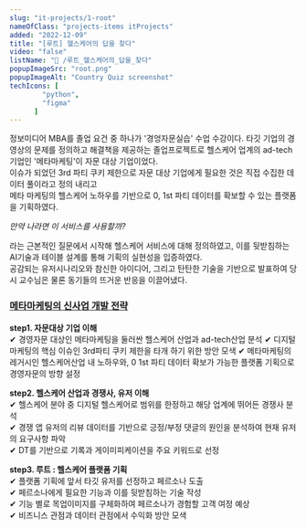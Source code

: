 ```yaml
---
slug: "it-projects/1-root"
nameOfClass: "projects-items itProjects"
added: "2022-12-09"
title: "[루트] 헬스케어의 답을 찾다"
video: "false"
listName: "📱 /루트_헬스케어의_답을_찾다"
popupImageSrc: "root.png"
popupImageAlt: "Country Quiz screenshot"
techIcons: [
        "python",
        "figma"
      ]
---
```


정보미디어 MBA를 졸업 요건 중 하나가 '경엉자문실습' 수업 수강이다. 
타깃 기업의 경영상의 문제를 정의하고 해결책을 제공하는 졸업프로젝트로 헬스케어 업계의 ad-tech 기업인 '메타마케팅'이 자문 대상 기업이었다.  
이슈가 되었던 3rd 파티 쿠키 제한으로 자문 대상 기업에게 필요한 것은 직접 수집한 데이터 풀이라고 정의 내리고  
메타 마케팅의 헬스케어 노하우를 기반으로 0, 1st 파티 데이터를 확보할 수 있는 플랫폼을 기획하였다.  
  
_만약 나라면 이 서비스를 사용할까?_  
  
라는 근본적인 질문에서 시작해 헬스케어 서비스에 대해 정의하였고, 이를 뒷받침하는 AI기술과 테이블 설계를 통해 기획의 실현성을 입증하였다.   
공감되는 유저시나리오와 참신한 아이디어, 그리고 탄탄한 기술을 기반으로 발표하여 당시 교수님은 물론 동기들의 뜨거운 반응을 이끌어냈다.  

### [메타마케팅의 신사업 개발 전략](https://drive.google.com/file/d/1XFDDcCWcDBmrjoKb_9uFDOg-tUFV7Wnr/view?usp=sharing  "클릭하여 상세 문서를 다운받을 수 있습니다.")    
__step1. 자문대상 기업 이해__  
✔︎ 경영자문 대상인 메타마케팅을 둘러싼 헬스케어 산업과 ad-tech산업 분석 
✔︎ 디지털 마케팅의 핵심 이슈인 3rd파티 쿠키 제한을 타개 하기 위한 방안 모색 
✔︎ 메타마케팅의 레거시인 헬스케어산업 내 노하우와, 0 1st 파티 데이터 확보가 가능한 플랫폼 기획으로 경영자문의 방향 설정  
  
__step2. 헬스케어 산업과 경쟁사, 유저 이해__  
✔︎ 헬스케어 분야 중 디지털 헬스케어로 범위를 한정하고 해당 업계에 뛰어든 경쟁사 분석  
✔︎ 경쟁 앱 유저의 리뷰 데이터를 기반으로 긍정/부정 댓글의 원인을 분석하여 현재 유저의 요구사항 파악    
✔︎ DT를 기반으로 기록과 게이미피케이션을 주요 키워드로 선정     
  
__step3. 루트 : 헬스케어 플랫폼 기획__  
✔︎ 플랫폼 기획에 앞서 타깃 유저를 선정하고 페르소나 도출     
✔︎ 페르소나에게 필요한 기능과 이를 뒷받침하는 기술 작성     
✔︎ 기능 별로 목업이미지를 구체화하여 페르소나가 경험할 고객 여정 예상  
✔︎ 비즈니스 관점과 데이터 관점에서 수익화 방안 모색    
